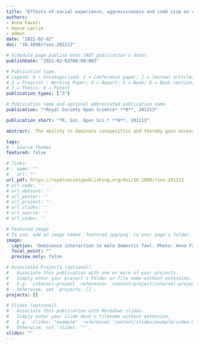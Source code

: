 ```yaml
---
title: "Effects of social experience, aggressiveness and comb size on contest success in male domestic fowl"
authors:
- Anna Favati
- Hanne Løvlie
- admin
date: "2021-02-02"
doi: "10.1098/rsos.201213"

# Schedule page publish date (NOT publication's date).
publishDate: "2021-02-03T00:00:00Z"

# Publication type.
# Legend: 0 = Uncategorized; 1 = Conference paper; 2 = Journal article;
# 3 = Preprint / Working Paper; 4 = Report; 5 = Book; 6 = Book section;
# 7 = Thesis; 8 = Patent
publication_types: ["2"]

# Publication name and optional abbreviated publication name.
publication: "*Royal Society Open Science* **8**, 201213"

publication_short: "*R. Soc. Open Sci.* **8**, 201213"

abstract:  The ability to dominate conspecifics and thereby gain access to resources depends on a number of traits and skills. Experience of dominance relationships during development is a potential source of learning such skills. We here study the importance of social experience, aggressiveness and morphological traits for competitiveness in social interactions (contest success) in male domestic fowl (*Gallus gallus domesticus*). We let males grow up either as a single (dominant) male or as an intermediately ranked male in a group of males, and measured their success in duels against different opponents. We found that single-raised males had lower contest success than group-raised males, and that aggression and comb size correlated positively with contest success. This indicates that experience of dominance interactions with other males increases future success in duels. We similarly studied the consequences of growing up as a dominant or subordinate in a pair of males, finding no statistically significant effect of the dominance position on contest success. Finally, we found that males were consistent over time in contest success. We conclude that social experience increases contest success in male domestic fowl, but that certain behavioural and morphological characteristics have an equal or even stronger covariation with contest success.

tags:
# - Source Themes
featured: false

# links:
# - name: ""
#   url: ""
url_pdf: https://royalsocietypublishing.org/doi/10.1098/rsos.201213
# url_code: ''
# url_dataset: ''
# url_poster: ''
# url_project: ''
# url_slides: ''
# url_source: ''
# url_video: ''

# Featured image
# To use, add an image named `featured.jpg/png` to your page's folder.
image:
  caption: 'Dominance interaction in male domestic fowl. Photo: Anna Favati.'
  focal_point: ""
  preview_only: false

# Associated Projects (optional).
#   Associate this publication with one or more of your projects.
#   Simply enter your project's folder or file name without extension.
#   E.g. `internal-project` references `content/project/internal-project/index.md`.
#   Otherwise, set `projects: []`.
projects: []

# Slides (optional).
#   Associate this publication with Markdown slides.
#   Simply enter your slide deck's filename without extension.
#   E.g. `slides: "example"` references `content/slides/example/index.md`.
#   Otherwise, set `slides: ""`.
slides: ""
---
```

